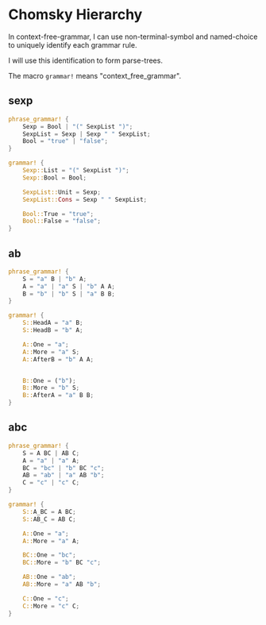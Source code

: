 # Chomsky Hierarchy

In context-free-grammar,
I can use non-terminal-symbol and named-choice
to uniquely identify each grammar rule.

I will use this identification to form parse-trees.

The macro `grammar!` means "context_free_grammar".

## sexp

``` rust
phrase_grammar! {
    Sexp = Bool | "(" SexpList ")";
    SexpList = Sexp | Sexp " " SexpList;
    Bool = "true" | "false";
}

grammar! {
    Sexp::List = "(" SexpList ")";
    Sexp::Bool = Bool;

    SexpList::Unit = Sexp;
    SexpList::Cons = Sexp " " SexpList;

    Bool::True = "true";
    Bool::False = "false";
}
```

## ab

``` rust
phrase_grammar! {
    S = "a" B | "b" A;
    A = "a" | "a" S | "b" A A;
    B = "b" | "b" S | "a" B B;
}

grammar! {
    S::HeadA = "a" B;
    S::HeadB = "b" A;

    A::One = "a";
    A::More = "a" S;
    A::AfterB = "b" A A;


    B::One = ("b");
    B::More = "b" S;
    B::AfterA = "a" B B;
}
```

## abc

``` rust
phrase_grammar! {
    S = A BC | AB C;
    A = "a" | "a" A;
    BC = "bc" | "b" BC "c";
    AB = "ab" | "a" AB "b";
    C = "c" | "c" C;
}

grammar! {
    S::A_BC = A BC;
    S::AB_C = AB C;

    A::One = "a";
    A::More = "a" A;

    BC::One = "bc";
    BC::More = "b" BC "c";

    AB::One = "ab";
    AB::More = "a" AB "b";

    C::One = "c";
    C::More = "c" C;
}
```

